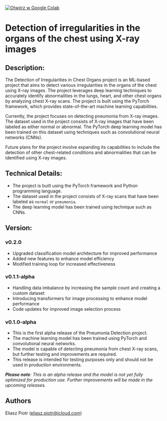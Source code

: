 [![Otwórz w Google Colab](https://colab.research.google.com/assets/colab-badge.svg)](https://colab.research.google.com/drive/12HU4Z1lUAFhZ6Gwo20EgqQYXjkeUAaZc#scrollTo=dO_gsouBOP_z&uniqifier=3)

# Detection of irregularities in the organs of the chest using X-ray images

## Description:

The Detection of Irregularities in Chest Organs project is an ML-based project that aims to detect various irregularities in the organs of the chest using X-ray images. The project leverages deep learning techniques to accurately identify abnormalities in the lungs, heart, and other chest organs by analyzing chest X-ray scans. The project is built using the PyTorch framework, which provides state-of-the-art machine learning capabilities.

Currently, the project focuses on detecting pneumonia from X-ray images. The dataset used in the project consists of X-ray images that have been labeled as either normal or abnormal. The PyTorch deep learning model has been trained on this dataset using techniques such as convolutional neural networks (CNNs).

Future plans for the project involve expanding its capabilities to include the detection of other chest-related conditions and abnormalities that can be identified using X-ray images.

## Technical Details:

* The project is built using the PyTorch framework and Python programming language.
* The dataset used in the project consists of X-ray scans that have been labeled as `normal` or `pneumonia`.
* The deep learning model has been trained using technique such as CNNs.

## Version:
### v0.2.0

- Upgraded classification model architecture for improved performance
- Added new features to enhance model efficiency
- Modified training loop for increased effectiveness

### v0.1.1-alpha

- Handling data imbalance by increasing the sample count and creating a custom dataset
- Introducing transformers for image processing to enhance model performance
- Code updates for improved image selection process

### v0.1.0-alpha
- This is the first alpha release of the Pneumonia Detection project.
- The machine learning model has been trained using PyTorch and convolutional neural networks.
- The model is capable of detecting pneumonia from chest X-ray scans, but further testing and improvements are required.
- This release is intended for testing purposes only and should not be used in production environments.

***Please note**: This is an alpha release and the model is not yet fully optimized for production use. Further improvements will be made in the upcoming releases.*

## Authors
Eliasz Piotr (eliasz.piotr@icloud.com)

